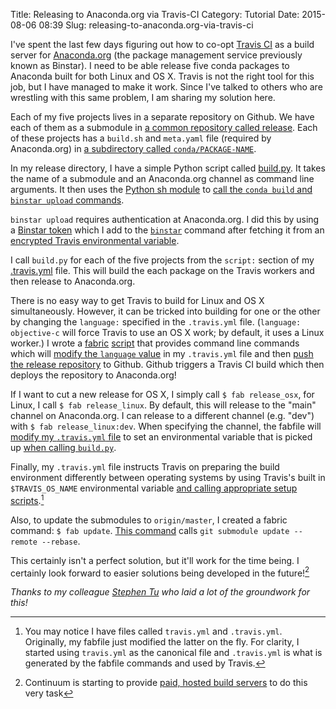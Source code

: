 Title: Releasing to Anaconda.org via Travis-CI
Category: Tutorial
Date: 2015-08-06 08:39
Slug: releasing-to-anaconda.org-via-travis-ci



I've spent the last few days figuring out how to co-opt [Travis CI](https://travis-ci.org) as a build server for [Anaconda.org](https://anaconda.org/ "anaconda.org") (the package management service previously known as Binstar). I need to be able release five conda packages to Anaconda built for both Linux and OS X. Travis is not the right tool for this job, but I have managed to make it work. Since I've talked to others who are wrestling with this same problem, I am sharing my solution here.

Each of my five projects lives in a separate repository on Github. We have each of them as a submodule in [a common repository called release](https://github.com/datamicroscopes/release/tree/999b16923f6cd282b818f6edc635cc4c62332cba). Each of these projects has a `build.sh` and `meta.yaml` file (required by Anaconda.org) in [a subdirectory called `conda/PACKAGE-NAME`](https://github.com/datamicroscopes/common/tree/484ef42223608e3374a5d659837c0014986ddf2d/conda/microscopes-common).

In my release directory, I have a simple Python script called [build.py](https://github.com/datamicroscopes/release/blob/999b16923f6cd282b818f6edc635cc4c62332cba/build.py). It takes the name of a submodule and an Anaconda.org channel as command line arguments. It then uses the [Python sh module](http://amoffat.github.io/sh/) to [call the `conda build` and `binstar upload` commands](https://github.com/datamicroscopes/release/blob/999b16923f6cd282b818f6edc635cc4c62332cba/build.py#L20-L24).

`binstar upload` requires authentication at Anaconda.org. I did this by using a [Binstar token](http://docs.binstar.org/token_gen.html) which I add to the [`binstar`](https://github.com/datamicroscopes/release/blob/999b16923f6cd282b818f6edc635cc4c62332cba/build.py#L11-L15) command after fetching it from an [encrypted Travis environmental variable](http://docs.travis-ci.com/user/environment-variables/ "Environment Variables - Travis CI").

I call `build.py` for each of the five projects from the `script:` section of my [.travis.yml](https://github.com/datamicroscopes/release/blob/999b16923f6cd282b818f6edc635cc4c62332cba/travis.yml#L18-L23) file. This will build the each package on the Travis workers and then release to Anaconda.org.

There is no easy way to get Travis to build for Linux and OS X simultaneously. However, it can be tricked into building for one or the other by changing the `language:` specified in the `.travis.yml` file. (`language: objective-c` will force Travis to use an OS X work; by default, it uses a Linux worker.) I wrote a [fabric](http://www.fabfile.org/ "Welcome to Fabric! &mdash; Fabric  documentation") [script](https://github.com/datamicroscopes/release/blob/999b16923f6cd282b818f6edc635cc4c62332cba/fabfile.py) that provides command line commands which will [modify the `language` value](https://github.com/datamicroscopes/release/blob/999b16923f6cd282b818f6edc635cc4c62332cba/fabfile.py#L23) in my `.travis.yml` file and then [push the release repository](https://github.com/datamicroscopes/release/blob/999b16923f6cd282b818f6edc635cc4c62332cba/fabfile.py#L38-L41) to Github. Github triggers a Travis CI build which then deploys the repository to Anaconda.org!

If I want to cut a new release for OS X, I simply call `$ fab release_osx`, for Linux, I call `$ fab release_linux`. By default, this will release to the "main" channel on Anaconda.org. I can release to a different channel (e.g. "dev") with `$ fab release_linux:dev`. When specifying the channel, the fabfile will [modify my `.travis.yml` file](https://github.com/datamicroscopes/release/blob/999b16923f6cd282b818f6edc635cc4c62332cba/fabfile.py#L24) to set an environmental variable that is picked up [when calling `build.py`](https://github.com/datamicroscopes/release/blob/999b16923f6cd282b818f6edc635cc4c62332cba/travis.yml#L19-L23).

Finally, my `.travis.yml` file instructs Travis on preparing the build environment differently between operating systems by using Travis's built in `$TRAVIS_OS_NAME` environmental variable [and calling appropriate setup scripts](https://github.com/datamicroscopes/release/blob/999b16923f6cd282b818f6edc635cc4c62332cba/travis.yml#L8-L9).[^fabfile]

Also, to update the submodules to `origin/master`, I created a fabric command: `$ fab update`. [This command](https://github.com/datamicroscopes/release/blob/999b16923f6cd282b818f6edc635cc4c62332cba/fabfile.py#L44-L56) calls `git submodule update --remote --rebase`.

This certainly isn't a perfect solution, but it'll work for the time being. I certainly look forward to easier solutions being developed in the future![^anacondabuilds]

_Thanks to my colleague [Stephen Tu](http://www.cs.berkeley.edu/~stephentu/) who laid a lot of the groundwork for this!_

[^fabfile]: You may notice I have files called `travis.yml` and `.travis.yml`. Originally, my fabfile just modified the latter on the fly. For clarity, I started using `travis.yml` as the canonical file and `.travis.yml` is what is generated by the fabfile commands and used by Travis.
[^anacondabuilds]: Continuum is starting to provide [paid, hosted build servers](http://docs.anaconda.org/build-config.html#BuildWorkers) to do this very task